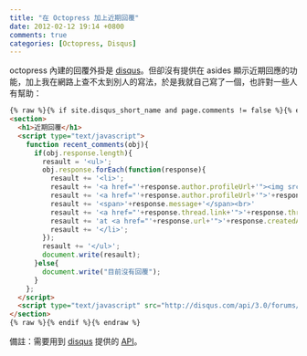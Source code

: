```yaml
---
title: "在 Octopress 加上近期回覆"
date: 2012-02-12 19:14 +0800
comments: true
categories: [Octopress, Disqus]
---
```


[disqus]: http://disqus.com

octopress 內建的回覆外掛是 [disqus]。但卻沒有提供在 asides 顯示近期回應的功能，加上我在網路上查不太到別人的寫法，於是我就自己寫了一個，也許對一些人有幫助：

``` html \source\_includes\custom\asides\recent_comments.html
{% raw %}{% if site.disqus_short_name and page.comments != false %}{% endraw %}
<section>
  <h1>近期回覆</h1>
  <script type="text/javascript">
    function recent_comments(obj){
      if(obj.response.length){
        resault = '<ul>';
        obj.response.forEach(function(response){
          resault += '<li>';
          resault += '<a href="'+response.author.profileUrl+'"><img src="'+response.author.avatar.permalink+'" width=32 height=32 style="float: left; margin-right: 5px;"></a>';
          resault += '<a href="'+response.author.profileUrl+'">'+response.author.name+'</a>：';
          resault += '<span>'+response.message+'</span><br>'
          resault += '<a href="'+response.thread.link+'">'+response.thread.title+'</a><br>'
          resault += 'at <a href="'+response.url+'">'+response.createdAt+'</a>'
          resault += '</li>';
        });
        resault += '</ul>';
        document.write(resault);
      }else{
        document.write("目前沒有回覆");
      }
    };
  </script>
  <script type="text/javascript" src="http://disqus.com/api/3.0/forums/listPosts.jsonp?forum={{ site.disqus_short_name }}&api_key=IVQOSOjZknRNZi3rYa3gxFA5CCLjuGP9ojHi3TSeUenFl2mckhh3gl9k9NqGDetu&related=thread&callback=recent_comments"></script>
</section>
{% raw %}{% endif %}{% endraw %}
```

備註：需要用到 [disqus] 提供的 [API](http://disqus.com/api)。